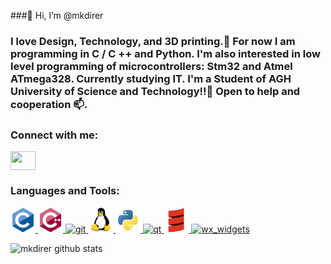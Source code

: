 ###👋 Hi, I’m @mkdirer

### I love Design, Technology, and 3D printing.👀 For now I am programming in C / C ++ and Python. I'm also interested in low level programming of microcontrollers: Stm32 and Atmel ATmega328. Currently studying IT. I'm a Student of AGH University of Science and Technology!!🌱 Open to help and cooperation 📫.  

<h3 align="left">Connect with me:</h3>
<p align="left">
<a href="https://www.linkedin.com/in/%C5%82ukasz-wajda-0739b6230/" target="blank"><img align="center" src="https://raw.githubusercontent.com/rahuldkjain/github-profile-readme-generator/master/src/images/icons/Social/linked-in-alt.svg" height="30" width="40" /></a>
</p>

<h3 align="left">Languages and Tools:</h3>
<p align="left"> <a href="https://www.cplusplus.com/reference/clibrary/" target="_blank"> <img src="https://raw.githubusercontent.com/devicons/devicon/master/icons/c/c-original.svg" alt="c" width="40" height="40"/> </a> 
<a href="https://www.w3schools.com/cpp/" target="_blank"> <img src="https://raw.githubusercontent.com/devicons/devicon/master/icons/cplusplus/cplusplus-original.svg" alt="cplusplus" width="40" height="40"/> </a> 
<a href="https://git-scm.com/" target="_blank"> <img src="https://www.vectorlogo.zone/logos/git-scm/git-scm-icon.svg" alt="git" width="40" height="40"/> </a> 
<a href="https://www.linux.org/" target="_blank"> <img src="https://raw.githubusercontent.com/devicons/devicon/master/icons/linux/linux-original.svg" alt="linux" width="40" height="40"/> </a> <a href="https://www.python.org" target="_blank"> <img src="https://raw.githubusercontent.com/devicons/devicon/master/icons/python/python-original.svg" alt="python" width="40" height="40"/> </a> 
<a href="https://www.qt.io/" target="_blank"> <img src="https://upload.wikimedia.org/wikipedia/commons/0/0b/Qt_logo_2016.svg" alt="qt" width="40" height="40"/> </a> 
<a href="https://www.scala-lang.org" target="_blank"> <img src="https://raw.githubusercontent.com/devicons/devicon/master/icons/scala/scala-original.svg" alt="scala" width="40" height="40"/> </a> <a href="https://www.wxwidgets.org/" target="_blank"> <img src="https://upload.wikimedia.org/wikipedia/commons/b/bb/WxWidgets.svg" alt="wx_widgets" width="40" height="40"/> </a> </p>

![mkdirer github stats](https://github-readme-stats.vercel.app/api?username=melanieshi0120&show_icons=true&theme=radical)

<!---
mkdirer/mkdirer is a ✨ special ✨ repository because its `README.md` (this file) appears on your GitHub profile.
You can click the Preview link to take a look at your changes.
--->
<!--
### Hi there, I'm Maciek - aka [quartie-gif] 👋

## I'm a Student of AGH University of Science and Technology!!

- 🌱 I’m currently learning Cpp mostly😆 
- 👯 I’m looking to collaborate with others and to create some interesting projects
- 👀 Fun fact: I love to produce music and workout

<h3 align="left">Connect with me:</h3>
<p align="left">
<a href="https://www.linkedin.com/in/maciej-piwek-847219212/" target="blank"><img align="center" src="https://raw.githubusercontent.com/rahuldkjain/github-profile-readme-generator/master/src/images/icons/Social/linked-in-alt.svg" alt="maciej piwek" height="30" width="40" /></a>
</p>



<a href="https://www.buymeacoffee.com/MaciejPiwek" target="_blank"><img src="https://www.buymeacoffee.com/assets/img/custom_images/orange_img.png" alt="Buy Me A Coffee" style="height: 41px !important;width: 174px !important;box-shadow: 0px 3px 2px 0px rgba(190, 190, 190, 0.5) !important;-webkit-box-shadow: 0px 3px 2px 0px rgba(190, 190, 190, 0.5) !important;" ></a>

[instagram]: https://www.instagram.com/maciek_piwek/
[linkedin]: https://www.linkedin.com/in/maciej-piwek-847219212/ -->
